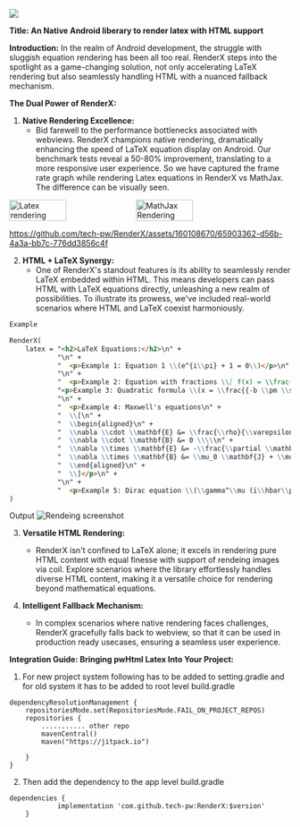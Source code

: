 [![](https://jitpack.io/v/tech-pw/RenderX.svg)](https://jitpack.io/#tech-pw/RenderX)

**Title: An Native Android liberary to render latex with HTML support**

**Introduction:**
In the realm of Android development, the struggle with sluggish equation rendering has been all too real. RenderX steps into the spotlight as a game-changing solution, not only accelerating LaTeX rendering but also seamlessly handling HTML with a nuanced fallback mechanism. 

**The Dual Power of RenderX:**

1. **Native Rendering Excellence:**
    - Bid farewell to the performance bottlenecks associated with webviews. RenderX champions native rendering, dramatically enhancing the speed of LaTeX equation display on Android. Our benchmark tests reveal a 50-80% improvement, translating to a more responsive user experience.
    So we have captured the frame rate graph while rendering Latex equations in RenderX vs MathJax. The difference can be visually seen.
    
<div style="display: flex;">
    <img src="https://raw.githubusercontent.com/tech-pw/RenderX/aaa31df197a3320aea3a868b97d79b88038b3f5b/screenshots/Screenshot%202024-02-16%20at%203.34.50%20PM.png" alt="Latex rendering" style="width: 45%;">
    <img src="https://raw.githubusercontent.com/tech-pw/RenderX/aaa31df197a3320aea3a868b97d79b88038b3f5b/screenshots/Screenshot%202024-02-16%20at%203.35.03%20PM.png" alt="MathJax Rendering" style="width: 45%;">
</div>

https://github.com/tech-pw/RenderX/assets/160108670/65903362-d56b-4a3a-bb7c-776dd3856c4f


2. **HTML + LaTeX Synergy:**
    - One of RenderX's standout features is its ability to seamlessly render LaTeX embedded within HTML. This means developers can pass HTML with LaTeX equations directly, unleashing a new realm of possibilities. To illustrate its prowess, we've included real-world scenarios where HTML and LaTeX coexist harmoniously.

```markdown
Example 

RenderX(
    latex = "<h2>LaTeX Equations:</h2>\n" +
            "\n" +
            "  <p>Example 1: Equation 1 \\(e^{i\\pi} + 1 = 0\\)</p>\n" +
            "\n" +
            "  <p>Example 2: Equation with fractions \\[ f(x) = \\frac{1}{2\\pi i} \\oint_C \\frac{f(z)}{z-z_0} \\, dz \\]</p>\n" +
            "<p>Example 3: Quadratic formula \\(x = \\frac{{-b \\pm \\sqrt{{b^2 - 4ac}}}}{{2a}}\\)</p>\n" +
            "\n" +
            "  <p>Example 4: Maxwell's equations\n" +
            "  \\[\n" +
            "  \\begin{aligned}\n" +
            "  \\nabla \\cdot \\mathbf{E} &= \\frac{\\rho}{\\varepsilon_0} \\\\\n" +
            "  \\nabla \\cdot \\mathbf{B} &= 0 \\\\\n" +
            "  \\nabla \\times \\mathbf{E} &= -\\frac{\\partial \\mathbf{B}}{\\partial t} \\\\\n" +
            "  \\nabla \\times \\mathbf{B} &= \\mu_0 \\mathbf{J} + \\mu_0\\varepsilon_0 \\frac{\\partial \\mathbf{E}}{\\partial t}\n" +
            "  \\end{aligned}\n" +
            "  \\]</p>\n" +
            "\n" +
            "  <p>Example 5: Dirac equation \\(\\gamma^\\mu (i\\hbar\\partial_\\mu - e A_\\mu) \\psi - m c \\psi = 0\\)</p>\n"
)
```
Output 
![Rendeing screenshot](https://raw.githubusercontent.com/tech-pw/RenderX/bfb85a776e0a7d2e9a39f5e87666b7246e2fce5e/screenshots/Screenshot%202024-02-16%20at%204.39.23%20PM.png)

3. **Versatile HTML Rendering:**
    - RenderX isn't confined to LaTeX alone; it excels in rendering pure HTML content with equal finesse with support of rendeing images via coil. Explore scenarios where the library effortlessly handles diverse HTML content, making it a versatile choice for rendering beyond mathematical equations.

4. **Intelligent Fallback Mechanism:**
    - In complex scenarios where native rendering faces challenges, RenderX gracefully falls back to webview, so that it can be used in production ready usecases, ensuring a seamless user experience. 

**Integration Guide: Bringing pwHtml Latex Into Your Project:**
1) For new project system following has to be added to setting.gradle and for old system it has to be added to root level build.gradle

```
dependencyResolutionManagement {
    repositoriesMode.set(RepositoriesMode.FAIL_ON_PROJECT_REPOS)
    repositories {
        ........... other repo
        mavenCentral()
        maven("https://jitpack.io")

    }
}
```

2) Then add the dependency to the app level build.gradle

```	
dependencies {
	        implementation 'com.github.tech-pw:RenderX:$version'
	}

```



